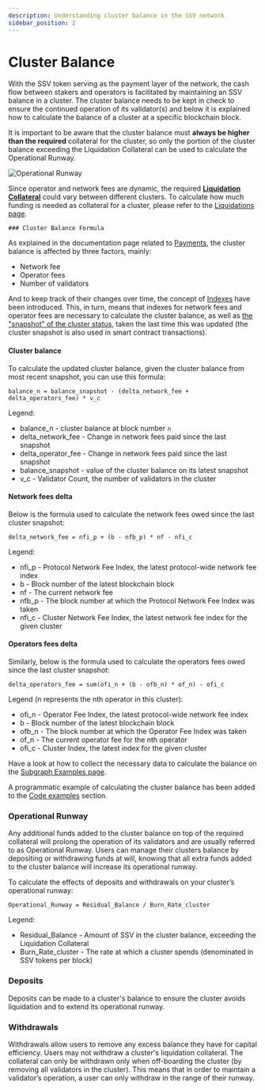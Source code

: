 ```yaml
---
description: Understanding cluster balance in the SSV network
sidebar_position: 2
---
```


# Cluster Balance

With the SSV token serving as the payment layer of the network, the cash flow between stakers and operators is facilitated by maintaining an SSV balance in a cluster. The cluster balance needs to be kept in check to ensure the continued operation of its validator(s) and below it is explained how to calculate the balance of a cluster at a specific blockchain block.

It is important to be aware that the cluster balance must **always be higher than the required** collateral for the cluster, so only the portion of the cluster balance exceeding the Liquidation Collateral can be used to calculate the Operational Runway.

![Operational Runway](/img/cluster-balance-1.avif)

Since operator and network fees are dynamic, the required [**Liquidation Collateral**](../../learn/protocol-overview/tokenomics/liquidations.md#liquidation-collateral) could vary between different clusters. To calculate how much funding is needed as collateral for a cluster, please refer to the [Liquidations page](../../learn/protocol-overview/tokenomics/liquidations.md#liquidators).

    ### Cluster Balance Formula

As explained in the documentation page related to [Payments](../../learn/protocol-overview/tokenomics/payments.md), the cluster balance is affected by three factors, mainly:

* Network fee
* Operator fees
* Number of validators

And to keep track of their changes over time, the concept of [Indexes](../../learn/protocol-overview/tokenomics/payments.md#indexes) have been introduced. This, in turn, means that indexes for network fees and operator fees are necessary to calculate the cluster balance, as well as [the "snapshot" of the cluster status](../../build/tools/ssv-subgraph/subgraph-examples.md#cluster-snapshot), taken the last time this was updated (the cluster snapshot is also used in smart contract transactions).

#### Cluster balance

To calculate the updated cluster balance, given the cluster balance from most recent snapshot, you can use this formula:

```
balance_n = balance_snapshot - (delta_network_fee + delta_operators_fee) * v_c
```

Legend:

* balance_n - cluster balance at block number `n`
* delta_network_fee - Change in network fees paid since the last snapshot
* delta_operator_fee - Change in network fees paid since the last snapshot
* balance_snapshot - value of the cluster balance on its latest snapshot
* v_c - Validator Count, the number of validators in the cluster

#### Network fees delta

Below is the formula used to calculate the network fees owed since the last cluster snapshot:

```
delta_network_fee = nfi_p + (b - nfb_p) * nf - nfi_c
```

Legend:

* nfi_p - Protocol Network Fee Index, the latest protocol-wide network fee index
* b - Block number of the latest blockchain block
* nf - The current network fee
* nfb_p - The block number at which the Protocol Network Fee Index was taken
* nfi_c - Cluster Network Fee Index, the latest network fee index for the given cluster

#### Operators fees delta

Similarly, below is the formula used to calculate the operators fees owed since the last cluster snapshot:

```
delta_operators_fee = sum(ofi_n + (b - ofb_n) * of_n) - ofi_c
```

Legend (n represents the nth operator in this cluster):

* ofi_n - Operator Fee Index, the latest protocol-wide network fee index
* b - Block number of the latest blockchain block
* ofb_n - The block number at which the Operator Fee Index was taken
* of_n - The current operator fee for the nth operator
* ofi_c - Cluster Index, the latest index for the given cluster

Have a look at how to collect the necessary data to calculate the balance on the [Subgraph Examples page](../../build/tools/ssv-subgraph/subgraph-examples.md#cluster-balance-values).

A programmatic example of calculating the cluster balance has been added to the [Code examples](../../build/code-examples-and-snippets/cluster-balance-script.md) section.

### Operational Runway

Any additional funds added to the cluster balance on top of the required collateral will prolong the operation of its validators and are usually referred to as Operational Runway. Users can manage their clusters balance by depositing or withdrawing funds at will, knowing that all extra funds added to the cluster balance will increase its operational runway.

To calculate the effects of deposits and withdrawals on your cluster’s operational runway:

```
Operational_Runway = Residual_Balance / Burn_Rate_cluster
```

Legend:

* Residual_Balance - Amount of SSV in the cluster balance, exceeding the Liquidation Collateral
* Burn_Rate_cluster - The rate at which a cluster spends (denominated in SSV tokens per block)

### Deposits

Deposits can be made to a cluster's balance to ensure the cluster avoids liquidation and to extend its operational runway.

### Withdrawals

Withdrawals allow users to remove any excess balance they have for capital efficiency. Users may not withdraw a cluster's liquidation collateral. The collateral can only be withdrawn only when off-boarding the cluster (by removing all validators in the cluster). This means that in order to maintain a validator’s operation, a user can only withdraw in the range of their runway.

